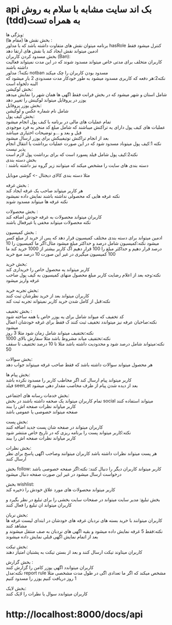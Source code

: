<h1>api بک اند سایت مشابه با سلام به روش (tdd)به همراه تست </h1>

ویژگی ها:
<br>
بخش نقش ها (مقام ها) :
<br>
برنامه میتوان نقش های متفاوت داشته باشد که با مدلور hasRole کنترل میشود فقط ادمین میتواند نقش ایجاد کند یا نقش های ارتقا دهد 
<br>
بخش مسدود کردن کاربران (Ban):
<br>
کاربران متخلف برای مدتی خاص میتواند مسدود شوند که در این مدت نمیتواند فعالیت داشته باشند 
<br>
نکته1: مدلور notban مسدود بودن کاربران را چک میکند 
<br>
نکته2:هر دفعه که کاربری مسدود میشود به طور خودکار مدت مسدودی 2 بار میشود که البنه دلخواه است 
<br>
بخش لوکیشن:
<br>
شامل استان و شهر میشود که در بخش فرانت فقط اگهی ها همان شهر را نمایش میدهد یوزر در پروفایل میتواند لوکینش را تغییر دهد
<br>
بخش یوزر پروفایل:
<br>
شامل نام شماره عکس و لوکیشن <br>
بخش کیف پول:
<br>
تمام عملیات های مالی در برنامه با کبف پول انجام میشود
<br>
عملیات های کیف پول دارای یه تراکنش میباشند که شامل مبلغ کد منحر به فرد موجودی قبل و بعد و ...و توضیحات اختیاری میباشد
<br>
بعد از انجام تراکنش نوتیفییکش برای یوزر ارسال میشود
<br>
نکته 1:کیف پول میتوناد مسدود شود که در این صورت عملیات برداشت یا انتقال انجام پذیر نیست
<br>
نکته2:کیف پول شامل فیلد پسورد است که برای برداشت پول لازم است
<br>
بخش دسته بندی
<br>:
دسته بندی های سایت را مشخص میکند که میتوانند زیر گروه نیز داشته باشند<br>

مثلا دسته بندی کالای دیجتال -> گوشی موبایل<br>

بخش غرفه :<br>
هر کاربر میتواند صاحب یک غرفه ایجاد کند  <br>
نکته غرفه هایی که محصولی نداشته باشند نمایش داده نمیشود<br>
نکته غرفه ها میتواند مسدود شوند<br>

بخش محصولات :<br>
کاربران میتواند محصولات به غرفه خودش اضافه کند <br>
نکته محصولات میتواند مخفی یا غیرفعال باشند<br>

بخش کمیسیون :<br>
ادمین میتواند برای دسته بندی مختلف کمیسیون قرار دهد که پس از خرید از مبلغ کسر میشود
نکته:کمیسیون شامل درصد و حداکثر مبلغ میشود
مثال:اگر ما کمیسیون را 10 درصد قرار دهیم و حداکثر مبلغ را 100 قرار دهیم اگ کاربر بیشتر از 1000 خرید کند ما 100 کمیسیون میگیری در غیر این صورت 10 درصد مبغ خرید

بخش خرید:<br>
کاربر میتواند یه محصول خاص را خریداری کند <br>
نکته:وجه بعد از اعلام رضایت کاربر مبلغ محصول منهای کمیسیون به کیف پول صاحب غرفه واریز میشود<br>

بخش تجربه خرید:<br>
کاربران میتواند بعد از خرید نظرشان ثبت کنند<br>
نکته:قبل از کامل شدن خرید کاربر نمیتواند تجربه ثبت کند<br>

بخش تخفیف :<br>
کد تخفیف که میواند شامل برای یه یوزر خاص با همه ساخته شود <br>
نکته:صاحبان عرفه نیز میتواندد تخفیف ثبت کنند ک فقط برای غرفه خودشان اعمال میشود<br>
نکته:تختفیف میتواند شامل زمان شود مثلا 3 روز <br>
نکته:تختفیف میاند مشروط باشد مثلا سفارش بالای 1000 <br>
نکته:میتواند شامل درصد شود و محدودیت داشته باشد مثلا تا 10 درصد تختفیف تا سقف <br>50

بخش سوالات:<br>
هر محصول میتواند سوالات داشته باشد که فقط صاحب غرفه مییتواند جواب دهد<br>

بخش پیام ها:<br>
کاربر میتواند پیام ارسال کند اگر مخاطب کاربر را مسدود نکرده باشد <br>
فیلد seen_at بعد از دیده شدن پیام از طرف مخاصب مقدار دهی میشود<br>


بخش خدمات رسانه های اجتماعی:<br>
تمام کاربران میتواند یک صحفه داشته باشند در بخش social میتواند استفاده کنند<br>
کاربر میاواند نظرات صفحه اش را ببند<br>
صفحه میتواند خصوصی یا عمومی باشد

بخش پست:<br>
کاربران میتواند در صفحه شان پست جدید اضافه کنند <br>
نکته:کاربر میتواند پست را برنامه ریزی که در تاریخ خاص منتشر شود<br>
کاربر میاواند نظرات صفحه اش را ببند<br>

بخش نظرات:<br>
هر پست میتواند نظرات داشته باشد کاربران میتوانند وصاحب اگهی پاسخ برای نظر ارسال کنند <br>

بخش follow:
کاربر میتواند کاربران دیگر را دنبال کنند:
نکته:اگز صفحه خصوصی باشد درخواست ارسال میشود در غیر این صورت صفحه دنبال میشود

بخش wishlist:<br>
کاربر میتواند محصولات های مورد علاق خودش را ذخیره کند<br>

بخش تبلیغ:
مدیر سایت میتواند در صفحات سایت بخشی را برای تبلیغ در نظر بگیرد و کاربران میتواند ان تبلیغ را فعال کنند

بخش نربان:<br>
کاربران میتوانند با خرید بسته های نردبان غرفه های خودشان در ابتدای لیست غرفه ها مشاهد کنند <br>
نکته:فقط 5 غرفه نمایش داده میشود و بقیه اگهی های نردبان به صف منتقل میشوند و بعد از اتمام نمایش اگهی قبلی نمایش داده میشوند<br>

بخش تیکت:<br>
کاربران میتاوند تیکت ارسال کنند و بعد از بستن تیکت به پشتبان امتیاز دهند<br>

بخش گزارش :<br>
کاربران میتواندد اگهی یوزر کامن را گزارش کنند <br>
نکته:مدل report rule مشخص میکند که اگر ما تعدادی اگی در طول مدت مشخصی مثلا 1 روز دریافت کنیم یوزر را مسدود کنیم <br>

بخش لایک:<br>
کاربران میتواندد سوال یا نطرات را لایک کنند<br>

<h1>http://localhost:8000/docs/api</h1>
